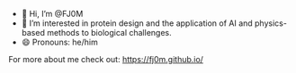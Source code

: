 - 👋 Hi, I’m @FJ0M
- 👀 I’m interested in protein design and the application of AI and physics-based methods to biological challenges.
- 😄 Pronouns: he/him

For more about me check out: https://fj0m.github.io/
